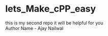 # lets_Make_cPP_easy
this is my second repo it will be helpful for you <br>
Author Name - Ajay Nailwal
